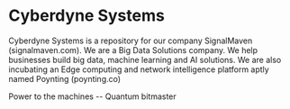 # Cyberdyne Systems

Cyberdyne Systems is a repository for our company SignalMaven (signalmaven.com). We are a Big Data Solutions company.
We help businesses build big data, machine learning and AI solutions.
We are also incubating an Edge computing and network intelligence platform aptly named Poynting (poynting.co)

Power to the machines -- Quantum bitmaster
